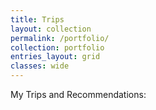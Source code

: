 ```yaml
---
title: Trips
layout: collection
permalink: /portfolio/
collection: portfolio
entries_layout: grid
classes: wide
---
```


My Trips and Recommendations:

